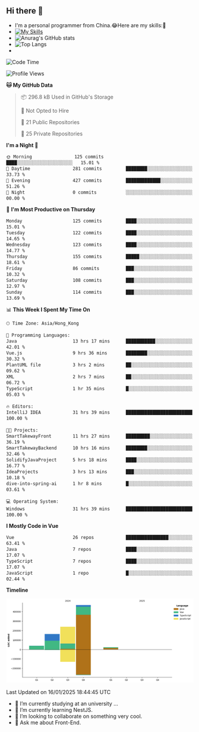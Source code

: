 ## Hi there 👋
- I'm a personal programmer from China.😂Here are my skills:🤔
- [![My Skills](https://skillicons.dev/icons?i=js,html,css,vue,typescript,java,golang)](https://skillicons.dev)
- ![Anurag's GitHub stats](https://github-readme-stats.vercel.app/api?username=FluffyChi-Xing&count_private=true&show_icons=true&theme=radical)
- ![Top Langs](https://github-readme-stats.vercel.app/api/top-langs/?username=FluffyChi-Xing)
- <!--START_SECTION:waka-->
![Code Time](http://img.shields.io/badge/Code%20Time-1%2C061%20hrs%2045%20mins-blue)

![Profile Views](http://img.shields.io/badge/Profile%20Views-1-blue)

**🐱 My GitHub Data** 

> 📦 296.8 kB Used in GitHub's Storage 
 > 
> 🚫 Not Opted to Hire
 > 
> 📜 21 Public Repositories 
 > 
> 🔑 25 Private Repositories 
 > 
**I'm a Night 🦉** 

```text
🌞 Morning                125 commits         ████░░░░░░░░░░░░░░░░░░░░░   15.01 % 
🌆 Daytime                281 commits         ████████░░░░░░░░░░░░░░░░░   33.73 % 
🌃 Evening                427 commits         █████████████░░░░░░░░░░░░   51.26 % 
🌙 Night                  0 commits           ░░░░░░░░░░░░░░░░░░░░░░░░░   00.00 % 
```
📅 **I'm Most Productive on Thursday** 

```text
Monday                   125 commits         ████░░░░░░░░░░░░░░░░░░░░░   15.01 % 
Tuesday                  122 commits         ████░░░░░░░░░░░░░░░░░░░░░   14.65 % 
Wednesday                123 commits         ████░░░░░░░░░░░░░░░░░░░░░   14.77 % 
Thursday                 155 commits         █████░░░░░░░░░░░░░░░░░░░░   18.61 % 
Friday                   86 commits          ███░░░░░░░░░░░░░░░░░░░░░░   10.32 % 
Saturday                 108 commits         ███░░░░░░░░░░░░░░░░░░░░░░   12.97 % 
Sunday                   114 commits         ███░░░░░░░░░░░░░░░░░░░░░░   13.69 % 
```


📊 **This Week I Spent My Time On** 

```text
🕑︎ Time Zone: Asia/Hong_Kong

💬 Programming Languages: 
Java                     13 hrs 17 mins      ███████████░░░░░░░░░░░░░░   42.01 % 
Vue.js                   9 hrs 36 mins       ████████░░░░░░░░░░░░░░░░░   30.32 % 
PlantUML file            3 hrs 2 mins        ██░░░░░░░░░░░░░░░░░░░░░░░   09.62 % 
XML                      2 hrs 7 mins        ██░░░░░░░░░░░░░░░░░░░░░░░   06.72 % 
TypeScript               1 hr 35 mins        █░░░░░░░░░░░░░░░░░░░░░░░░   05.03 % 

🔥 Editors: 
IntelliJ IDEA            31 hrs 39 mins      █████████████████████████   100.00 % 

🐱‍💻 Projects: 
SmartTakewayFront        11 hrs 27 mins      █████████░░░░░░░░░░░░░░░░   36.19 % 
SmartTakewayBackend      10 hrs 16 mins      ████████░░░░░░░░░░░░░░░░░   32.46 % 
SolidifyJavaProject      5 hrs 18 mins       ████░░░░░░░░░░░░░░░░░░░░░   16.77 % 
IdeaProjects             3 hrs 13 mins       ███░░░░░░░░░░░░░░░░░░░░░░   10.18 % 
dive-into-spring-ai      1 hr 8 mins         █░░░░░░░░░░░░░░░░░░░░░░░░   03.61 % 

💻 Operating System: 
Windows                  31 hrs 39 mins      █████████████████████████   100.00 % 
```

**I Mostly Code in Vue** 

```text
Vue                      26 repos            ████████████████░░░░░░░░░   63.41 % 
Java                     7 repos             ████░░░░░░░░░░░░░░░░░░░░░   17.07 % 
TypeScript               7 repos             ████░░░░░░░░░░░░░░░░░░░░░   17.07 % 
JavaScript               1 repo              █░░░░░░░░░░░░░░░░░░░░░░░░   02.44 % 
```



**Timeline**

![Lines of Code chart](https://raw.githubusercontent.com/FluffyChi-Xing/FluffyChi-Xing/main/assets/bar_graph.png)


 Last Updated on 16/01/2025 18:44:45 UTC
<!--END_SECTION:waka-->
- 🔭 I’m currently studying at an university ...
- 🌱 I’m currently learning NestJS.
- 👯 I’m looking to collaborate on something very cool.
- 💬 Ask me about Front-End.

